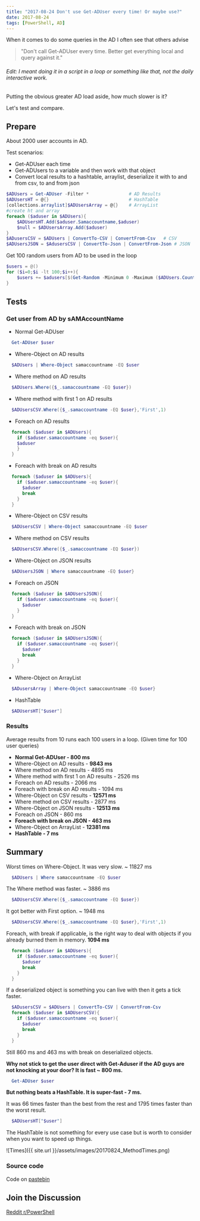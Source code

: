 ```yaml
---
title: "2017-08-24 Don't use Get-ADUser every time! Or maybe use?"
date: 2017-08-24
tags: [PowerShell, AD]
---
```


When it comes to do some queries in the AD I often see that others advise 
> "Don't call Get-ADUser every time. Better get everything local and query against it."

###### Edit: I meant doing it in a script in a loop or something like that, not the daily interactive work. 

Putting the obvious greater AD load aside, how much slower is it?

Let's test and compare.
## Prepare
About 2000 user accounts in AD.

Test scenarios:
* Get-ADUser each time
* Get-ADUsers to a variable and then work with that object
* Convert local results to a hashtable, arraylist, deserialize it with to and from csv, to and from json  

```powershell
$ADUsers = Get-ADUser -Filter *               # AD Results 
$ADUsersHT = @{}                              # HashTable
[collections.arraylist]$ADUsersArray = @{}    # ArrayList
#create ht and array
foreach ($aduser in $ADUsers){
	$ADUsersHT.Add($aduser.Samaccountname,$aduser)
	$null = $ADUsersArray.Add($aduser)
}
$ADusersCSV = $ADUsers | ConvertTo-CSV | ConvertFrom-Csv   # CSV
$ADUsersJSON = $AdusersCSV | ConvertTo-Json | ConvertFrom-Json # JSON
```

Get 100 random users from AD to be used in the loop
```powershell
$users = @()
for ($i=0;$i -lt 100;$i++){
	$users += $adusers[$(Get-Random -Minimum 0 -Maximum ($ADUsers.Count - 1))].Samaccountname
}
```
## Tests
### Get user from AD by sAMAccountName
  * Normal Get-ADUser 
  ```powershell
    Get-ADUser $user
  ```
  * Where-Object on AD results
  ```powershell
    $ADUsers | Where-Object samaccountname -EQ $user
  ```
* Where method on AD results
```powershell
  $ADUsers.Where({$_.samaccountname -EQ $user})
```
* Where method with first 1 on AD results
```powershell
  $ADUsersCSV.Where({$_.samaccountname -EQ $user},'First',1)
```
* Foreach on AD results
```powershell
  foreach ($aduser in $ADUsers){
    if ($aduser.samaccountname -eq $user){
    $aduser
    }
  }
```
* Foreach with break on AD results
```powershell 
  foreach ($aduser in $ADUsers){
    if ($aduser.samaccountname -eq $user){
      $aduser					
      break
    }
  }
```
* Where-Object on CSV results
```powershell
  $ADUsersCSV | Where-Object samaccountname -EQ $user
```

* Where method on CSV results
```powershell
  $ADUsersCSV.Where({$_.samaccountname -EQ $user})
```
* Where-Object on JSON results
```powershell
  $ADUsersJSON | Where samaccountname -EQ $user}
```
* Foreach on JSON
```powershell
  foreach ($aduser in $ADUsersJSON){
    if ($aduser.samaccountname -eq $user){
      $aduser					      
    }
  }
```
* Foreach with break on JSON
```powershell
  foreach ($aduser in $ADUsersJSON){
    if ($aduser.samaccountname -eq $user){
      $aduser					
      break
    }
  }
```
* Where-Object on ArrayList
```powershell
  $ADusersArray | Where-Object samaccountname -EQ $user}
```
* HashTable
```powershell
  $ADUsersHT["$user"]
```

### Results

Average results from 10 runs each 100 users in a loop. (Given time for 100 user queries)
* **Normal Get-ADUser  - 800 ms**   
* Where-Object on AD results - **9843 ms** 
* Where method on AD results - 4895 ms
* Where method with first 1 on AD results - 2526 ms
* Foreach on AD results - 2066 ms
* Foreach with break on AD results - 1094 ms 
* Where-Object on CSV results - **12571 ms**
* Where method on CSV results - 2877 ms
* Where-Object on JSON results - **12513 ms**
* Foreach on JSON - 860 ms
* **Foreach with break on JSON - 463 ms**
* Where-Object on ArrayList - **12381 ms**
* **HashTable - 7 ms**

## Summary

Worst times on Where-Object. It was very slow. ~ 11827 ms
```powershell
  $ADUsers | Where samaccountname -EQ $user
```
The Where method was faster. ~ 3886 ms
```powershell
  $ADUsersCSV.Where({$_.samaccountname -EQ $user})
```
It got better with First option. ~ 1948 ms
```powershell
  $ADUsersCSV.Where({$_.samaccountname -EQ $user},'First',1)
```
Foreach, with break if applicable, is the right way to deal with objects if you already burned them in memory. **1094 ms**
```powershell
  foreach ($aduser in $ADUsers){
    if ($aduser.samaccountname -eq $user){
      $aduser					
      break
    }
  }
```
 
If a deserialized object is something you can live with then it gets a tick faster.
```powershell
  $ADusersCSV = $ADUsers | ConvertTo-CSV | ConvertFrom-Csv
  foreach ($aduser in $ADUsersCSV){
    if ($aduser.samaccountname -eq $user){
      $aduser					
      break
    }
  } 
```
Still 860 ms and 463 ms with break on deserialized objects. 

**Why not stick to get the user direct with Get-Aduser if the AD guys are not knocking at your door? It is fast ~ 800 ms.**
```powershell
  Get-ADUser $user
```

**But nothing beats a HashTable. It is super-fast - 7 ms.**

It was 66 times faster than the best from the rest and 1795 times faster than the worst result.

```powershell
  $ADUsersHT["$user"]
```

The HashTable is not something for every use case but is worth to consider when you want to speed up things.

![Times]({{ site.url }}/assets/images/20170824_MethodTimes.png)

### Source code
Code on [pastebin](https://pastebin.com/amAFSG6j)

## Join the Discussion
[Reddit r/PowerShell](https://www.reddit.com/r/PowerShell/comments/6vtenn/dont_use_getaduser_every_time_or_maybe_use/)
